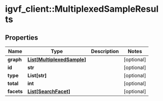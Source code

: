 # igvf_client::MultiplexedSampleResults


## Properties
Name | Type | Description | Notes
------------ | ------------- | ------------- | -------------
**graph** | [**List[MultiplexedSample]**](MultiplexedSample.md) |  | [optional] 
**id** | **str** |  | [optional] 
**type** | **List[str]** |  | [optional] 
**total** | **int** |  | [optional] 
**facets** | [**List[SearchFacet]**](SearchFacet.md) |  | [optional] 


